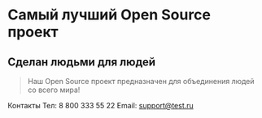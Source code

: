 # Самый лучший Open Source проект

## Сделан людьми для людей

> Наш Open Source проект предназначен для объединения людей со всего мира!

Контакты 
Тел: 8 800 333 55 22
Email: support@test.ru
